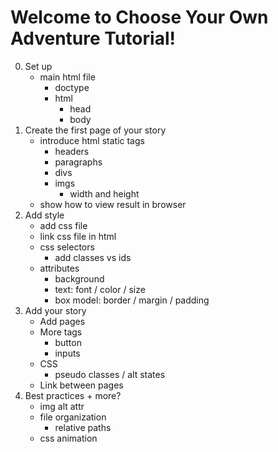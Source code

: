 # Welcome to Choose Your Own Adventure Tutorial!

0. Set up
	* main html file
		* doctype
		* html
			* head
			* body
1. Create the first page of your story
 	* introduce html static tags
 		* headers
 		* paragraphs
 		* divs
 		* imgs
 			* width and height
 	* show how to view result in browser
2. Add style
	* add css file
	* link css file in html
	* css selectors
		* add classes vs ids
	* attributes
		* background
		* text: font / color / size
		* box model: border / margin / padding
3. Add your story
	* Add pages
	* More tags
		* button
		* inputs
	* CSS
		* pseudo classes / alt states
	* Link between pages
4. Best practices + more?
	* img alt attr
	* file organization
		* relative paths
	* css animation
